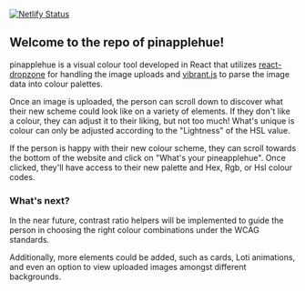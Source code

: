 [![Netlify Status](https://api.netlify.com/api/v1/badges/85030c5b-8ee9-466a-97d9-63de54a9329c/deploy-status)](https://app.netlify.com/sites/pineapplehue/deploys)

## Welcome to the repo of pinapplehue!

pinapplehue is a visual colour tool developed in React that utilizes [react-dropzone](https://www.npmjs.com/package/react-dropzone) for handling the image uploads and [vibrant.js](https://www.npmjs.com/package/node-vibrant) to parse the image data into colour palettes. 

Once an image is uploaded, the person can scroll down to discover what their new scheme could look like on a variety of elements. If they don't like a colour, they can adjust it to their liking, but not too much! What's unique is colour can only be adjusted according to the "Lightness" of the HSL value.

If the person is happy with their new colour scheme, they can scroll towards the bottom of the website and click on "What's your pineapplehue". Once clicked, they'll have access to their new palette and Hex, Rgb, or Hsl colour codes.

### What's next? 

In the near future, contrast ratio helpers will be implemented to guide the person in choosing the right colour combinations under the WCAG standards.

Additionally, more elements could be added, such as cards, Loti animations, and even an option to view uploaded images amongst different backgrounds.


